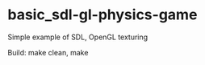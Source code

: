 basic_sdl-gl-physics-game
=========================

Simple example of SDL, OpenGL texturing

Build: make clean, make
